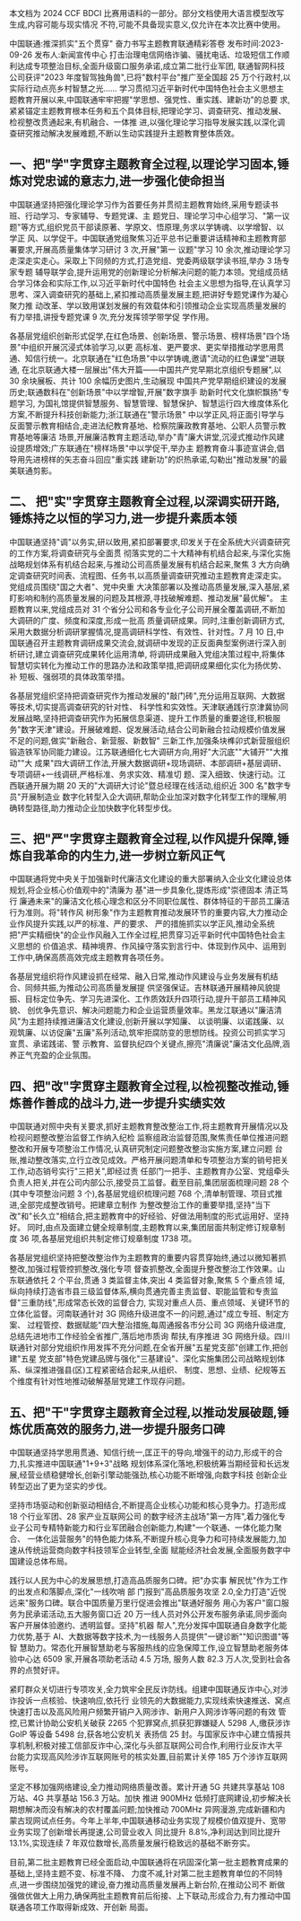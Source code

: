 本文档为 2024 CCF BDCI 比赛用语料的一部分。部分文档使用大语言模型改写生成,内容可能与现实情况 不符,可能不具备现实意义,仅允许在本次比赛中使用。 

中国联通:推深抓实"五个贯穿" 奋力书写主题教育联通精彩答卷 发布时间:2023-09-26 发布人:新闻宣传中心 打击治理电信网络诈骗、骚扰电话、垃圾短信工作顺利达成专项整治目标,全面升级窗口服务承诺,成立第二批行业军团, 联通智网科技公司获评"2023 年度智驾独角兽",已将"数村平台"推广至全国超 25 万个行政村,以实际行动点亮乡村智慧之光…… 
学习贯彻习近平新时代中国特色社会主义思想主题教育开展以来,中国联通牢牢把握"学思想、强党性、重实践、建新功"的总要 求,紧紧锚定主题教育根本任务和五个具体目标,把理论学习、调查研究、推动发展、检视整改贯通起来,有机融合、一体推 进,以强化理论学习指导发展实践,以深化调查研究推动解决发展难题,不断以生动实践提升主题教育整体质效。

## 一、把"学"字贯穿主题教育全过程,以理论学习固本,锤炼对党忠诚的意志力,进一步强化使命担当

中国联通坚持把强化理论学习作为首要任务并贯彻主题教育始终,采用专题读书班、行动学习、专家辅导、专题党课、主 题党日、理论学习中心组学习、"第一议题"等方式,组织党员干部读原著、学原文、悟原理,务求以学铸魂、以学增智、以学正 风、以学促干。中国联通党组聚焦习近平总书记重要讲话精神和主题教育部署要求,开展高质量集体学习研讨 3 次,开展"第一 议题"学习 10 余次,推动理论学习走深走实走心。采取上下同频的方式,打造党组、党委两级联学读书班,举办 3 场专家专题 辅导联学会,提升运用党的创新理论分析解决问题的能力本领。党组成员结合学习体会和实际工作,以习近平新时代中国特色 社会主义思想为指导,在认真学习思考、深入调查研究的基础上,紧扣推动高质量发展主题,把讲好专题党课作为凝心聚力推 动改革、学以致用谋划发展的有效载体和引领推动企业实现高质量发展的有力举措,讲授专题党课 9 次,充分发挥领学带学促 学作用。

各基层党组织创新形式促学,在红色场景、创新场景、警示场景、榜样场景"四个场景"中组织开展沉浸式体验学习,以更 高标准、更严要求、更实举措推动学思用贯通、知信行统一。北京联通在"红色场景"中以学铸魂,邀请"流动的红色课堂"进联通, 在北京联通大楼一层展出"伟大开篇——中国共产党早期北京组织专题展",以 30 余块展板、共计 100 余幅历史图片,生动展现 中国共产党早期组织建设的发展历史;联通数科在"创新场景"中以学增智,开展"数字旗手 助新时代文化旗帜飘扬"专题学习, 为国礼馆提供智慧服务、智慧管理、智慧保护、智慧运行四大维度体系化方案,不断提升科技创新能力;浙江联通在"警示场景" 中以学正风,将正面引导学与反面警示教育相结合,走进法纪教育基地、检察院廉政教育基地、公职人员警示教育基地等廉洁 场景,开展廉洁教育主题活动,举办"青"廉大讲堂,沉浸式推动作风建设提质增效;广东联通在"榜样场景"中以学促干,举办主 题教育奋斗事迹宣讲会,倡导用先进榜样的矢志奋斗回应"重实践 建新功"的炽热承诺,勾勒出"推动发展"的最美联通剪影。

## 二、 把"实"字贯穿主题教育全过程,以深调实研开路,锤炼持之以恒的学习力,进一步提升素质本领

中国联通坚持"调"以务实,研以致用,紧扣部署要求,印发关于在全系统大兴调查研究的工作方案,将调查研究与全面贯 彻落实党的二十大精神有机结合起来,与深化实施战略规划体系有机结合起来,与推动公司高质量发展有机结合起来,聚焦 3 大方向确定调查研究时间表、流程图、任务书,以高质量调查研究推动主题教育走深走实。党组成员围绕"国之大者"、党中央重 大决策部署以及推动高质量发展,深入基层,紧盯影响和制约高质量发展的问题及其根源,寻找破解难题、推动发展"最优解"。 主题教育以来,党组成员对 31 个省分公司和各专业化子公司开展全覆盖调研,不断加大调研的广度、频度和深度,形成一批高 质量调研成果。同时,注重创新调研方式,采用大数据分析调研掌握情况,提高调研科学性、有效性、针对性。7 月 10 日,中 国联通召开主题教育调研成果交流会,就调研中发现的正反面典型案例进行深入剖析研讨,建立调查研究成果转化运用清单, 将调研成果融入党组决策过程中,将集体智慧切实转化为推动工作的思路办法和政策举措,把调研成果细化实化为扬优势、补 短板、强弱项的具体政策举措。

各基层党组织坚持把调查研究作为推动发展的"敲门砖",充分运用互联网、大数据等技术,切实提高调查研究的针对性、
科学性和实效性。天津联通践行京津冀协同发展战略,坚持把调查研究作为拓展信息渠道、提升工作质量的重要途径,积极服 务"数字天津"建设。开展破难题、促发展活动,结合公司新融合拉动规模价值发展不足的问题,做实"新融合、新营服、新数智" 三新工作,加强条块榫卯式新营服组织锻造铁军协同能力建设。江苏联通细化七大调研方向,用好"大沉底""大铺开""大推动""大 成果"四大调研工作法,开展大数据调研+现场调研、本部调研+基层调研、专项调研+一线调研,严格标准、务求实效、精准切 题、深入细致、快速行动。江西联通开展为期 20 天的"大调研大讨论"暨总经理在线活动,组织近 300 名"数字专员"开展制造业 数字化转型入企大调研,帮助企业加深对数字化转型工作的理解,明确转型路径,助力推动企业加快数字化转型步伐。

## 三、把"严"字贯穿主题教育全过程,以作风提升保障,锤炼自我革命的内生力,进一步树立新风正气

中国联通将党中央关于加强新时代廉洁文化建设的重大部署纳入企业文化建设总体规划,将企业核心价值观中的"清廉为 基"进一步具象化,提炼形成"崇德固本 清正笃行 廉通未来"的廉洁文化核心理念和区分不同职位属性、群体特征的干部员工廉洁 行为准则。将"转作风 树形象"作为主题教育推动发展环节的重要内容,大力推动企业作风提升实践,以严的标准、严的要求、 严的措施抓实以学正风,推动全系统把"严实精细快"的企业作风融入工作全过程,把贯穿习近平新时代中国特色社会主义思想的 价值追求、精神境界、作风操守落实到言行中、体现到作风中、运用到工作中,确保高质高效完成主题教育各项任务。

各基层党组织将作风建设抓在经常、融入日常,推动作风建设与业务发展有机结合、同频共振,为推动公司高质量发展提 供坚强保证。吉林联通开展精神风貌提振、目标定位争先、学习先进深化、工作质效跃升四项行动,提升干部员工精神风貌、
创优争先意识、解决问题能力和企业运营质量效率。黑龙江联通以"廉洁清风"为主题持续推进廉洁文化建设,创新开展以学知廉、 以谈明廉、以诺践廉、以观筑廉、以访促廉"五廉"系列活动,筑牢拒腐防变的思想防线。投资公司抓实学习宣贯、承诺践诺、警 示教育、监督执纪四个关键点,擦亮"清廉说"廉洁文化品牌,涵养正气充盈的企业氛围。

## 四、把"改"字贯穿主题教育全过程,以检视整改推动,锤炼善作善成的战斗力,进一步提升实绩实效

中国联通对照中央有关要求,抓好主题教育整改整治工作,将主题教育开展情况以及检视问题整改整治监督工作纳入纪检 监察组政治监督范围,聚焦责任单位推进问题整改和开展专项整治工作情况,认真研究制定问题整改整治实施方案,建立问题 台账,推动整改落实,立行立改见成效。严格开展问题清单和专项整治方案的销号把关工作,动态销号实行"三把关",即经过责 任部门一把手、主题教育办公室、党组牵头负责人把关,并在公司内部公示,接受员工监督。截至目前,集团层面梳理问题 28 个(其中专项整治问题 3 个),各基层党组织梳理问题 768 个,清单制管理、项目式推进,全部完成整改销号。把建章立制作 为整改整治工作的重要举措,坚持"当下改"和"长久立"相结合,把主题教育中的好经验、好做法用制度的形式运用好、坚持好。 同时,由点及面建立健全规章制度,主题教育以来,集团层面共制定修订规章制度 36 项,各基层党组织共制定修订规章制度 1738 项。

各基层党组织坚持把整改整治作为主题教育的重要内容贯穿始终,通过以微知著抓整改,加强过程管控抓整改,强化专项 督查抓整改,全面提升整改整治工作效果。山东联通依托 2 个平台,贯通 3 类监督主体,突出 4 类监督对象,聚焦 5 个重点领 域,纵向持续打造省市县三级监督体系,横向贯通完善主责监督、职能监管和专责监督"三重防线",形成常态长效的监督合力, 实现对重点人员、重点领域、关键环节的立体化监督。河南联通针对 3G 网络升级进度不一的问题,通过"成立专班、制定方案、 过程管控、数据赋能"四大整治措施,每周通报各市分公司 3G 网络升级进度,总结先进地市工作经验全省推广,落后地市质询 帮扶,有序推进 3G 网络升级。四川联通针对部分党组织作用发挥不充分问题,在全省开展"五星党支部"创建工作,把创建"五星 党支部"特色党建品牌与强化"三基建设"、深化实施集团公司战略规划体系、纵深推进强县(区)工程紧密结合起来,从组织、
制度、思想、业绩、纪规等五个维度有针对性地推动破解基层党建工作现存问题。

## 五、把"干"字贯穿主题教育全过程,以推动发展破题,锤炼优质高效的服务力,进一步提升服务口碑

中国联通坚持学思用贯通、知信行统一,匡正干的导向,增强干的动力,形成干的合力,扎实推进中国联通"1+9+3"战略 规划体系深化落地,积极统筹当期经营和长远发展,经营业绩稳健增长,创新引擎动能强劲,核心功能不断增强,向数字科技 创新企业转型迈出了更为坚实的步伐。

坚持市场驱动和创新驱动相结合,不断提高企业核心功能和核心竞争力。打造形成 18 个行业军团、28 家产业互联网公司 的数字经济主战场"第一方阵",着力强化专业子公司专精特新能力和行业军团融合创新能力,构建"一个联通、一体化能力聚合、
一体化运营服务"的特色能力体系,不断提升核心竞争力和可持续发展能力,加速从传统运营商向数字科技领军企业转型,全面 赋能经济社会发展,全面服务数字中国建设总体布局。

践行以人民为中心的发展思想,打造高品质服务口碑。把"办实事 解民忧"作为工作的出发点和落脚点,深化"一线吹哨 部 门报到"高品质服务攻坚 2.0,全力打造"近悦远来"服务口碑。联合中国质量万里行促进会推出"联通好服务 用心为客户"窗口服 务为民承诺活动,五大服务窗口近 20 万一线人员对外公开发布服务承诺,同步面向客户开展体验邀约、透明监督。坚持"机器 帮人",充分发挥中国联通自身数字化能力优势,基于 AI、大数据等数字技术,为一线服务人员提供"一键诊断""知识图谱"等智 慧助力。常态化开展智慧助老与客服热线的应急保障工作,设立智慧助老服务体验中心达 6509 家,开展各项助老活动 4.5 万场, 服务人数 82.3 万人次,受到社会各界的点赞好评。

紧盯群众关切进行专项攻关,全力筑牢全民反诈防线。组建中国联通反诈中心,对涉诈投诉一点核验、快速响应,依托行 业领先的大数据能力,实现线索快速推送、窝点快速打击以及高风险用户频繁开销户入网涉诈、新用户入网涉诈等问题的有效 管控,已累计协助公安机关破获 2265 个犯罪窝点,抓获犯罪嫌疑人 5298 人,缴获涉诈 GoIP 等设备 5498 台,获各地公安机关 表扬信 25 封。与国家反诈中心建立情报共享机制,积极对接工信部反诈中心,深化与头部互联网公司合作,利用行业反诈大平 台能力实现高风险涉诈互联网账号的核实处置,目前累计关停 185 万个涉诈互联网账号。

坚定不移加强网络建设,全力推动网络质量改善。累计开通 5G 共建共享基站 108 万站、4G 共享基站 156.3 万站。加快 推进 900MHz 低频打底网建设,初步解决长期想解决而没有解决的农村覆盖问题;加快推动 700MHz 异网漫游,完成新疆和内 蒙古现网试点任务。今年上半年,中国联通移动业务实现了规模价值双提升、宽带业务实现了创新增长再提速,公司营业收入 同比提升 8.8%,净利润达到同比提升 13.1%,实现连续 7 年双位数增长,高质量发展行稳致远的基础不断夯实。

目前,第二批主题教育已经全面启动,中国联通将在巩固深化第一批主题教育成果的基础上,坚持主题不变、标准不降、
力度不减,针对第二批主题教育单位的不同特点,进一步围绕加强党的建设,奋力推动高质量发展再上新台阶,在推动公司不 断做强做优做大上用力,确保两批主题教育前后衔接、上下联动,形成合力,有力推动中国联通各项工作取得新成效、开创新 局面。